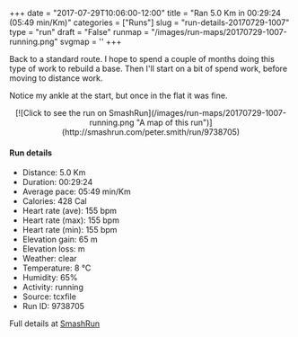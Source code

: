+++
date = "2017-07-29T10:06:00-12:00"
title = "Ran 5.0 Km in 00:29:24 (05:49 min/Km)"
categories = ["Runs"]
slug = "run-details-20170729-1007"
type = "run"
draft = "False"
runmap = "/images/run-maps/20170729-1007-running.png"
svgmap = '<polyline points="100 47, 100 48, 100 49, 99 50, 99 50, 96 53, 96 54, 92 53, 90 52, 87 52, 83 52, 80 51, 78 50, 75 45, 74 43, 73 43, 71 41, 69 42, 67 44, 65 44, 64 44, 60 46, 58 46, 57 47, 56 49, 53 51, 51 53, 50 53, 47 56, 46 56, 46 57, 45 58, 42 59, 41 60, 12 70, 9 71, 8 71, 1 67, 1 66, 0 63, 0 62, 2 61, 4 60, 14 54, 20 51, 21 50, 27 47, 38 40, 42 37, 46 35, 49 32, 50 31, 52 30, 53 30, 58 31, 69 37, 71 37, 72 36, 74 35, 77 33, 79 33, 80 32, 82 32, 85 31, 86 31, 88 33, 89 33, 94 32, 95 34, 96 36, 98 36, 100 37">'
+++

Back to a standard route. I hope to spend a couple of months doing this type of work to rebuild a base. Then I'll start on a bit of spend work, before moving to distance work. 

Notice my ankle at the start, but once in the flat it was fine. 

<!--more-->

<center>
[![Click to see the run on SmashRun](/images/run-maps/20170729-1007-running.png "A map of this run")](http://smashrun.com/peter.smith/run/9738705)
</center>

#### Run details

* Distance: 5.0 Km
* Duration: 00:29:24
* Average pace: 05:49 min/Km
* Calories: 428 Cal
* Heart rate (ave): 155 bpm
* Heart rate (max): 155 bpm
* Heart rate (min): 155 bpm
* Elevation gain: 65 m
* Elevation loss:  m
* Weather: clear
* Temperature: 8 &deg;C
* Humidity: 65%
* Activity: running
* Source: tcxfile
* Run ID: 9738705

Full details at [SmashRun](http://smashrun.com/peter.smith/run/9738705)